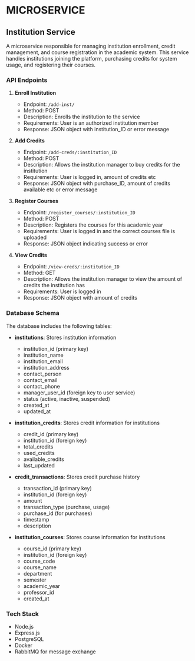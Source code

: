 # MICROSERVICE

## Institution Service

A microservice responsible for managing institution enrollment, credit management, and course registration in the academic system. This service handles institutions joining the platform, purchasing credits for system usage, and registering their courses.

### API Endpoints

1. **Enroll Institution**
   - Endpoint: `/add-inst/`
   - Method: POST
   - Description: Enrolls the institution to the service
   - Requirements: User is an authorized institution member
   - Response: JSON object with institution_ID or error message

2. **Add Credits**
   - Endpoint: `/add-creds/:institution_ID`
   - Method: POST
   - Description: Allows the institution manager to buy credits for the institution
   - Requirements: User is logged in, amount of credits etc
   - Response: JSON object with purchase_ID, amount of credits available etc or error message

3. **Register Courses**
   - Endpoint: `/register_courses/:institution_ID`
   - Method: POST
   - Description: Registers the courses for this academic year
   - Requirements: User is logged in and the correct courses file is uploaded
   - Response: JSON object indicating success or error

4. **View Credits**
   - Endpoint: `/view-creds/:institution_ID`
   - Method: GET
   - Description: Allows the institution manager to view the amount of credits the institution has
   - Requirements: User is logged in
   - Response: JSON object with amount of credits

### Database Schema

The database includes the following tables:

- **institutions**: Stores institution information
  - institution_id (primary key)
  - institution_name
  - institution_email
  - institution_address
  - contact_person
  - contact_email
  - contact_phone
  - manager_user_id (foreign key to user service)
  - status (active, inactive, suspended)
  - created_at
  - updated_at

- **institution_credits**: Stores credit information for institutions
  - credit_id (primary key)
  - institution_id (foreign key)
  - total_credits
  - used_credits
  - available_credits
  - last_updated

- **credit_transactions**: Stores credit purchase history
  - transaction_id (primary key)
  - institution_id (foreign key)
  - amount
  - transaction_type (purchase, usage)
  - purchase_id (for purchases)
  - timestamp
  - description

- **institution_courses**: Stores course information for institutions
  - course_id (primary key)
  - institution_id (foreign key)
  - course_code
  - course_name
  - department
  - semester
  - academic_year
  - professor_id
  - created_at

### Tech Stack

- Node.js
- Express.js
- PostgreSQL
- Docker
- RabbitMQ for message exchange